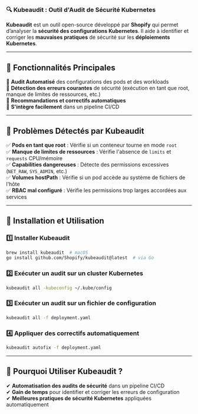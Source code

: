 ### **🔍 Kubeaudit : Outil d'Audit de Sécurité Kubernetes**  

**Kubeaudit** est un outil open-source développé par **Shopify** qui permet d’analyser la **sécurité des configurations Kubernetes**. Il aide à identifier et corriger les **mauvaises pratiques** de sécurité sur les **déploiements Kubernetes**.  

---

## **📌 Fonctionnalités Principales**
🔹 **Audit Automatisé** des configurations des pods et des workloads  
🔹 **Détection des erreurs courantes** de sécurité (exécution en tant que root, manque de limites de ressources, etc.)  
🔹 **Recommandations et correctifs automatiques**  
🔹 **S'intègre facilement** dans un pipeline CI/CD  

---

## **📌 Problèmes Détectés par Kubeaudit**
✅ **Pods en tant que root** : Vérifie si un conteneur tourne en mode `root`  
✅ **Manque de limites de ressources** : Vérifie l'absence de `limits` et `requests` CPU/mémoire  
✅ **Capabilities dangereuses** : Détecte des permissions excessives (`NET_RAW`, `SYS_ADMIN`, etc.)  
✅ **Volumes hostPath** : Vérifie si un pod accède au système de fichiers de l'hôte  
✅ **RBAC mal configuré** : Vérifie les permissions trop larges accordées aux services  

---

## **📌 Installation et Utilisation**
### **1️⃣ Installer Kubeaudit**
```bash
brew install kubeaudit  # macOS
go install github.com/Shopify/kubeaudit@latest  # via Go
```
  
### **2️⃣ Exécuter un audit sur un cluster Kubernetes**
```bash
kubeaudit all -kubeconfig ~/.kube/config
```

### **3️⃣ Exécuter un audit sur un fichier de configuration**
```bash
kubeaudit all -f deployment.yaml
```

### **4️⃣ Appliquer des correctifs automatiquement**
```bash
kubeaudit autofix -f deployment.yaml
```

---

## **📌 Pourquoi Utiliser Kubeaudit ?**
✔ **Automatisation des audits de sécurité** dans un pipeline CI/CD  
✔ **Gain de temps** pour identifier et corriger les erreurs de configuration  
✔ **Meilleures pratiques de sécurité Kubernetes** appliquées automatiquement  
